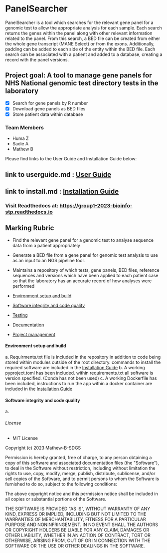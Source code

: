 # PanelSearcher

PanelSearcher is a tool which searches for the relevant gene panel for a genomic test to allow the appropriate analysis for each sample.
Each search returns the genes within the panel along with other relevant information related to the panel. From this search, a BED file 
can be created from either the whole gene transcript (MANE Select) or from the exons. Additionally, padding can be added to each side of
the entity within the BED file. Each search can be associated with a patient and added to a database, creating a record with the panel
versions.

## Project goal: A tool to manage gene panels for NHS National genomic test directory tests in the laboratory
- [x] Search for gene panels by R number 
- [x] Download gene panels as BED files
- [x] Store patient data within database

### Team Members
- Huma Z
- Sadie A
- Mathew B

Please find links to the User Guide and Installation Guide below:
## link to userguide.md :  [User Guide](/USERGUIDE.md)
## link to install.md : [Installation Guide](/INSTALL.md)

### Visit Readthedocs at: https://group1-2023-bioinfo-stp.readthedocs.io

## Marking Rubric

- Find the relevant gene panel for a genomic test to analyse sequence data from a patient appropriately
- Generate a BED file from a gene panel for genomic test analysis to use as an input to an NGS pipeline tool.
- Maintains a repository of which tests, gene panels, BED files, reference sequences and versions which have been applied to each patient case so that the laboratory has an accurate record of how analyses were performed

- [Environment setup and build](#environment-setup-and-build)
- [Software integrity and code quality](#software-integrity-and-code-quality)
- [Testing](#testing)
- [Documentation](#documentation)
- [Project management](#project-management)

#### Environment setup and build
a. Requirments.txt file is included in the repository in addition to code being stored within modules outside of the root directory. commands to install the required software are included in the [Installation Guide](/INSTALL.md)
b. A working pyproject.toml has been included. within  requirements.txt all software is version specified. (Conda has not been used)
c. A working Dockerfile has been included, instructions to run the app within a docker container are included in the [Installation Guide](/INSTALL.md)

#### Software integrity and code quality
a. 



###### License 

- MIT License

Copyright (c) 2023 Mathew-B-SDGS

Permission is hereby granted, free of charge, to any person obtaining a copy
of this software and associated documentation files (the "Software"), to deal
in the Software without restriction, including without limitation the rights
to use, copy, modify, merge, publish, distribute, sublicense, and/or sell
copies of the Software, and to permit persons to whom the Software is
furnished to do so, subject to the following conditions:

The above copyright notice and this permission notice shall be included in all
copies or substantial portions of the Software.

THE SOFTWARE IS PROVIDED "AS IS", WITHOUT WARRANTY OF ANY KIND, EXPRESS OR
IMPLIED, INCLUDING BUT NOT LIMITED TO THE WARRANTIES OF MERCHANTABILITY,
FITNESS FOR A PARTICULAR PURPOSE AND NONINFRINGEMENT. IN NO EVENT SHALL THE
AUTHORS OR COPYRIGHT HOLDERS BE LIABLE FOR ANY CLAIM, DAMAGES OR OTHER
LIABILITY, WHETHER IN AN ACTION OF CONTRACT, TORT OR OTHERWISE, ARISING FROM,
OUT OF OR IN CONNECTION WITH THE SOFTWARE OR THE USE OR OTHER DEALINGS IN THE
SOFTWARE.
